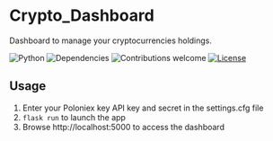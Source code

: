 # Crypto_Dashboard

Dashboard to manage your cryptocurrencies holdings.

![Python](https://img.shields.io/badge/python-v3.6-blue.svg)
![Dependencies](https://img.shields.io/badge/dependencies-up%20to%20date-brightgreen.svg)
![Contributions welcome](https://img.shields.io/badge/contributions-welcome-orange.svg)
[![License](https://img.shields.io/badge/license-MIT-blue.svg)](https://opensource.org/licenses/MIT)

## Usage

1. Enter your Poloniex key API key and secret in the settings.cfg file
2. `flask run` to launch the app
3. Browse http://localhost:5000 to access the dashboard
